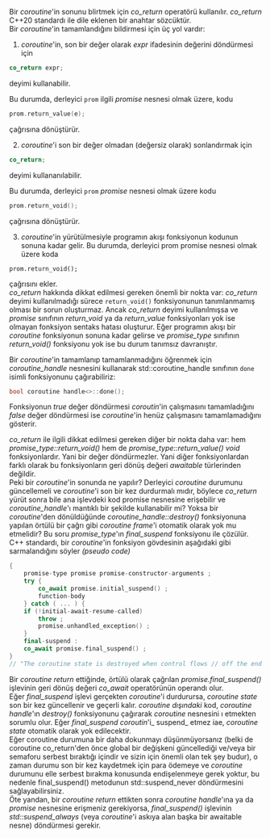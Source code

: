 Bir _coroutine_'in sonunu blirtmek için _co_return_ operatörü kullanılır. _co_return_ C++20 standardı ile dile eklenen bir anahtar sözcüktür. <br>
Bir _coroutine_'in tamamlandığını bildirmesi için üç yol vardır:
1. _coroutine_'in, son bir değer olarak _expr_ ifadesinin değerini döndürmesi için 

```cpp
co_return expr;
```

deyimi kullanabilir.

Bu durumda, derleyici `prom` ilgili _promise_ nesnesi olmak üzere, kodu

```cpp
prom.return_value(e);
```
çağrısına dönüştürür.

2. _coroutine_'i son bir değer olmadan (değersiz olarak) sonlandırmak için 

```cpp
co_return;
```

deyimi kullananılabilir.

Bu durumda, derleyici `prom` _promise_ nesnesi olmak üzere kodu

```cpp
prom.return_void();
```
çağrısına dönüştürür.

3. _coroutine_'in yürütülmesiyle programın akışı fonksiyonun kodunun sonuna kadar gelir. Bu durumda, derleyici prom promise nesnesi olmak üzere koda

```
prom.return_void();
```
çağrısını ekler.<br>
_co_return_ hakkında dikkat edilmesi gereken önemli bir nokta var: _co_return_ deyimi kullanılmadığı sürece `return_void()` fonksiyonunun tanımlanmamış olması bir sorun oluşturmaz. Ancak _co_return_ deyimi kullanılmışsa ve _promise_ sınıfının _return_void_ ya da _return_value_ fonksiyonları yok ise olmayan fonksiyon sentaks hatası oluşturur. 
Eğer programın akışı bir _coroutine_ fonksiyonun sonuna kadar gelirse ve _promise_type_ sınıfının _return_void()_ fonksiyonu yok ise bu durum tanımsız davranıştır. 



Bir _coroutine_'in tamamlanıp tamamlanmadığını öğrenmek için _coroutine_handle_ nesnesini kullanarak std::coroutine_handle sınıfının `done` isimli fonksiyonunu çağırabiliriz:

```cpp
bool coroutine handle<>::done();
```
Fonksiyonun _true_ değer döndürmesi _coroutin_'in çalışmasını tamamladığını _false_ değer döndürmesi ise _coroutine_'in henüz çalışmasını tamamlamadığını gösterir.

_co_return_ ile ilgili dikkat edilmesi gereken diğer bir nokta daha var:
hem _promise_type::return_void()_ hem de _promise_type::return_value()_ _void_ fonksiyonlardır. Yani bir değer döndürmezler. Yani diğer fonksiyonlardan farklı olarak bu fonksiyonların geri dönüş değeri _awaitable_ türlerinden değildir. <br>
Peki bir _coroutine_'in sonunda ne yapılır? 
Derleyici _coroutine_ durumunu güncellemeli ve _coroutine_'i son bir kez durdurmalı mıdır, böylece _co_return_ yürüt sonra bile ana işlevdeki kod promise nesnesine erişebilir ve _coroutine_handle_'ı mantıklı bir şekilde kullanabilir mi?
Yoksa bir _coroutine_'den dönüldüğünde _coroutine_handle::destroy()_ fonksiyonuna yapılan örtülü bir çağrı gibi _coroutine frame_'i otomatik olarak yok mu etmelidir?
Bu soru _promise_type_'ın _final_suspend_ fonksiyonu ile çözülür. 
C++ standardı, bir _coroutine_'in fonksiyon gövdesinin aşağıdaki gibi sarmalandığını söyler _(pseudo code)_

```cpp
{
	promise-type promise promise-constructor-arguments ;
	try {
		co_await promise.initial_suspend() ;
		function-body
	} catch ( ... ) {
	if (!initial-await-resume-called)
		throw ;
		promise.unhandled_exception() ;
	}
	final-suspend :
	co_await promise.final_suspend() ;
}
// "The coroutine state is destroyed when control flows // off the end of the coroutine"
```
Bir _coroutine_ _return_ ettiğinde, örtülü olarak çağrılan _promise.final_suspend()_ işlevinin geri dönüş değeri _co_await_ operatörünün operandı olur.<br>
Eğer _final_suspend_ işlevi gerçekten _coroutine_'i durdurursa, _coroutine state_ son bir kez güncellenir ve geçerli kalır. _coroutine dışındaki_ kod, _coroutine handle_'ın _destroy()_ fonksiyonunu çağırarak _coroutine_ nesnesini ı etmekten sorumlu olur. Eğer _final_suspend_ _coroutin_'i_ suspend_ etmez iae, _coroutine state_ otomatik olarak yok edilecektir.<br>
Eğer coroutine durumuna bir daha dokunmayı düşünmüyorsanız (belki de coroutine co_return'den önce global bir değişkeni güncellediği ve/veya bir semaforu serbest bıraktığı içindir ve sizin için önemli olan tek şey budur), o zaman durumu son bir kez kaydetmek için para ödemeye ve _coroutine_ durumunu elle serbest bırakma konusunda endişelenmeye gerek yoktur, bu nedenle final_suspend() metodunun std::suspend_never döndürmesini sağlayabilirsiniz.
<br>Öte yandan, bir _coroutine_ _return_ ettikten sonra _coroutine handle_'ına ya da _promise_ nesnesine erişmeniz gerekiyorsa, _final_suspend()_ işlevinin _std::suspend_always_ (veya _coroutine_'i askıya alan başka bir awaitable nesne) döndürmesi gerekir.
